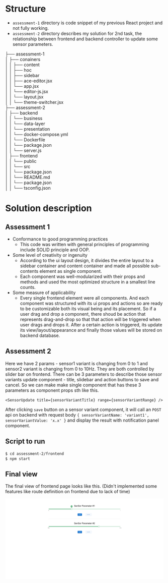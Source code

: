 # Structure
 - `assessment-1` directory is code snippet of my previous React project and not fully working.
 - `assessment-2` directory describes my solution for 2nd task, the relationship between frontend and backend controller to update some sensor parameters.

├── assessment-1 <br />
│   ├── conainers <br />
│   │   ├── content <br />
│   │   ├── hoc <br />
│   │   ├── sidebar <br />
│   │   ├── ace-editor.jsx <br />
│   │   └── app.jsx <br />
│   │   └── editor-js.jsx <br />
│   │   └── layout.jsx <br />
│   │   └── theme-switcher.jsx <br />
├── assessment-2 <br />
│   ├── backend <br />
│   │   └── business <br />
│   │   └── data-layer <br />
│   │   └── presentation <br />
│   │   └── docker-compose.yml <br />
│   │   └── Dockerfile <br />
│   │   └── package.json <br />
│   │   └── server.js <br />
│   ├── frontend <br />
│   │   └── public <br />
│   │   └── src <br />
│   │   └── package.json <br />
│   │   └── README.md <br />
│   │   └── package.json <br />
│   │   └── tsconfig.json <br />

# Solution description

## Assessment 1
- Conformance to good programming practices
  * This code was written with general principles of programming include SOLID principle and OOP.
- Some level of creativity or ingenuity
  * According to the ui layout design, it divides the entire layout to a sidebar container and content container and made all possible sub-contents element as single component.
  * Each component was well-modularized with their props and methods and used the most optimized structure in a smallest line counts.
- Some measure of applicability
  * Every single frontend element were all components. And each component was structured with its ui props and actions so are ready to be customizable both its visual being and its placement.
    So if a user drag and drop a component, there shoud be action that represents drag-and-drop so that that action will be triggered when user drags and drops it.
    After a certain action is triggered, its update its view/layout/appearance and finally those values will be stored on backend database.

## Assessment 2

Here we have 2 params - sensor1 variant is changing from 0 to 1 and sensor2 variant is changing from 0 to 10Hz.
They are both controlled by slider bar on frontend. There can be 3 parameters to describe those sensor variants update component - title, slidebar and action buttons to save and cancel.
So we can make make single component that has these 3 parameters as component props sth like this.

```
<SensorUpdate title={sensorVariantTitle} range={sensorVariantRange} />
```

After clicking `save` button on a sensor variant component, it will call an `POST` api on backend with request body `{ sensorVariantName: 'variant1', sensorVariantValue: 'x.x' }` and display the result with notification panel component.

## Script to run

```
$ cd assessment-2/frontend
$ npm start 
```

## Final view
The final view of frontend page looks like this. (Didn't implemented some features like route definition on frontend due to lack of time)

![Final view of frontend](./sensor-update-frontend.png)

